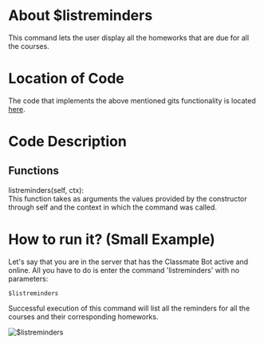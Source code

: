 # About $listreminders
This command lets the user display all the homeworks that are due for all the courses. 

# Location of Code
The code that implements the above mentioned gits functionality is located [here](https://github.com/lyonva/ClassMateBot/blob/main/src/cogs/deadline.py).

# Code Description
## Functions
listreminders(self, ctx): <br>
This function takes as arguments the values provided by the constructor through self and the context in which the command was called. 

# How to run it? (Small Example)
Let's say that you are in the server that has the Classmate Bot active and online. All you have to do is 
enter the command 'listreminders' with no parameters:

```
$listreminders
```
Successful execution of this command will list all the reminders for all the courses and their corresponding homeworks.

![$listreminders](https://github.com/War-Keeper/ClassMateBot/blob/main/data/media/listreminders.gif)
